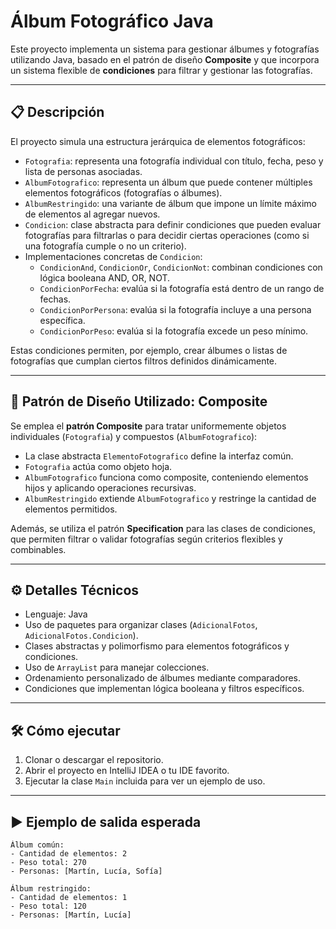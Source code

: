 # Álbum Fotográfico Java

Este proyecto implementa un sistema para gestionar álbumes y fotografías utilizando Java, basado en el patrón de diseño **Composite** y que incorpora un sistema flexible de **condiciones** para filtrar y gestionar las fotografías.

---

## 📋 Descripción

El proyecto simula una estructura jerárquica de elementos fotográficos:

- `Fotografia`: representa una fotografía individual con título, fecha, peso y lista de personas asociadas.
- `AlbumFotografico`: representa un álbum que puede contener múltiples elementos fotográficos (fotografías o álbumes).
- `AlbumRestringido`: una variante de álbum que impone un límite máximo de elementos al agregar nuevos.
- `Condicion`: clase abstracta para definir condiciones que pueden evaluar fotografías para filtrarlas o para decidir ciertas operaciones (como si una fotografía cumple o no un criterio).
- Implementaciones concretas de `Condicion`:
  - `CondicionAnd`, `CondicionOr`, `CondicionNot`: combinan condiciones con lógica booleana AND, OR, NOT.
  - `CondicionPorFecha`: evalúa si la fotografía está dentro de un rango de fechas.
  - `CondicionPorPersona`: evalúa si la fotografía incluye a una persona específica.
  - `CondicionPorPeso`: evalúa si la fotografía excede un peso mínimo.

Estas condiciones permiten, por ejemplo, crear álbumes o listas de fotografías que cumplan ciertos filtros definidos dinámicamente.

---

## 📐 Patrón de Diseño Utilizado: Composite

Se emplea el **patrón Composite** para tratar uniformemente objetos individuales (`Fotografia`) y compuestos (`AlbumFotografico`):

- La clase abstracta `ElementoFotografico` define la interfaz común.
- `Fotografia` actúa como objeto hoja.
- `AlbumFotografico` funciona como composite, conteniendo elementos hijos y aplicando operaciones recursivas.
- `AlbumRestringido` extiende `AlbumFotografico` y restringe la cantidad de elementos permitidos.

Además, se utiliza el patrón **Specification** para las clases de condiciones, que permiten filtrar o validar fotografías según criterios flexibles y combinables.

---

## ⚙️ Detalles Técnicos

- Lenguaje: Java
- Uso de paquetes para organizar clases (`AdicionalFotos`, `AdicionalFotos.Condicion`).
- Clases abstractas y polimorfismo para elementos fotográficos y condiciones.
- Uso de `ArrayList` para manejar colecciones.
- Ordenamiento personalizado de álbumes mediante comparadores.
- Condiciones que implementan lógica booleana y filtros específicos.

---

## 🛠️ Cómo ejecutar

1. Clonar o descargar el repositorio.
2. Abrir el proyecto en IntelliJ IDEA o tu IDE favorito.
3. Ejecutar la clase `Main` incluida para ver un ejemplo de uso.

---

## ▶️ Ejemplo de salida esperada

```text
Álbum común:
- Cantidad de elementos: 2
- Peso total: 270
- Personas: [Martín, Lucía, Sofía]

Álbum restringido:
- Cantidad de elementos: 1
- Peso total: 120
- Personas: [Martín, Lucía]
